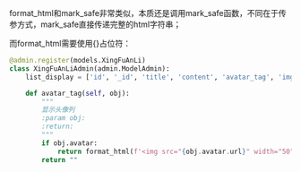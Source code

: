 

format_html和mark_safe非常类似，本质还是调用mark_safe函数，不同在于传参方式，mark_safe直接传递完整的html字符串；

而format_html需要使用{}占位符：

```python
@admin.register(models.XingFuAnLi)
class XingFuAnLiAdmin(admin.ModelAdmin):
    list_display = ['id', '_id', 'title', 'content', 'avatar_tag', 'imgurl']

    def avatar_tag(self, obj):
        """
        显示头像列
        :param obj:
        :return:
        """
        if obj.avatar:
            return format_html(f'<img src="{obj.avatar.url}" width="50" height="50"/>')
        return ""
```

